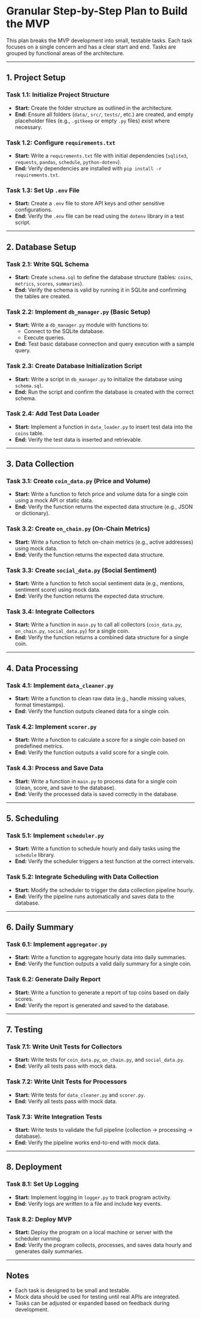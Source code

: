# Granular Step-by-Step Plan to Build the MVP

This plan breaks the MVP development into small, testable tasks. Each task focuses on a single concern and has a clear start and end. Tasks are grouped by functional areas of the architecture.

---

## **1. Project Setup**

### **Task 1.1:** Initialize Project Structure
- **Start:** Create the folder structure as outlined in the architecture.
- **End:** Ensure all folders (`data/`, `src/`, `tests/`, etc.) are created, and empty placeholder files (e.g., `.gitkeep` or empty `.py` files) exist where necessary.

### **Task 1.2:** Configure `requirements.txt`
- **Start:** Write a `requirements.txt` file with initial dependencies (`sqlite3`, `requests`, `pandas`, `schedule`, `python-dotenv`).
- **End:** Verify dependencies are installed with `pip install -r requirements.txt`.

### **Task 1.3:** Set Up `.env` File
- **Start:** Create a `.env` file to store API keys and other sensitive configurations.
- **End:** Verify the `.env` file can be read using the `dotenv` library in a test script.

---

## **2. Database Setup**

### **Task 2.1:** Write SQL Schema
- **Start:** Create `schema.sql` to define the database structure (tables: `coins`, `metrics`, `scores`, `summaries`).
- **End:** Verify the schema is valid by running it in SQLite and confirming the tables are created.

### **Task 2.2:** Implement `db_manager.py` (Basic Setup)
- **Start:** Write a `db_manager.py` module with functions to:
  - Connect to the SQLite database.
  - Execute queries.
- **End:** Test basic database connection and query execution with a sample query.

### **Task 2.3:** Create Database Initialization Script
- **Start:** Write a script in `db_manager.py` to initialize the database using `schema.sql`.
- **End:** Run the script and confirm the database is created with the correct schema.

### **Task 2.4:** Add Test Data Loader
- **Start:** Implement a function in `data_loader.py` to insert test data into the `coins` table.
- **End:** Verify the test data is inserted and retrievable.

---

## **3. Data Collection**

### **Task 3.1:** Create `coin_data.py` (Price and Volume)
- **Start:** Write a function to fetch price and volume data for a single coin using a mock API or static data.
- **End:** Verify the function returns the expected data structure (e.g., JSON or dictionary).

### **Task 3.2:** Create `on_chain.py` (On-Chain Metrics)
- **Start:** Write a function to fetch on-chain metrics (e.g., active addresses) using mock data.
- **End:** Verify the function returns the expected data structure.

### **Task 3.3:** Create `social_data.py` (Social Sentiment)
- **Start:** Write a function to fetch social sentiment data (e.g., mentions, sentiment score) using mock data.
- **End:** Verify the function returns the expected data structure.

### **Task 3.4:** Integrate Collectors
- **Start:** Write a function in `main.py` to call all collectors (`coin_data.py`, `on_chain.py`, `social_data.py`) for a single coin.
- **End:** Verify the function returns a combined data structure for a single coin.

---

## **4. Data Processing**

### **Task 4.1:** Implement `data_cleaner.py`
- **Start:** Write a function to clean raw data (e.g., handle missing values, format timestamps).
- **End:** Verify the function outputs cleaned data for a single coin.

### **Task 4.2:** Implement `scorer.py`
- **Start:** Write a function to calculate a score for a single coin based on predefined metrics.
- **End:** Verify the function outputs a valid score for a single coin.

### **Task 4.3:** Process and Save Data
- **Start:** Write a function in `main.py` to process data for a single coin (clean, score, and save to the database).
- **End:** Verify the processed data is saved correctly in the database.

---

## **5. Scheduling**

### **Task 5.1:** Implement `scheduler.py`
- **Start:** Write a function to schedule hourly and daily tasks using the `schedule` library.
- **End:** Verify the scheduler triggers a test function at the correct intervals.

### **Task 5.2:** Integrate Scheduling with Data Collection
- **Start:** Modify the scheduler to trigger the data collection pipeline hourly.
- **End:** Verify the pipeline runs automatically and saves data to the database.

---

## **6. Daily Summary**

### **Task 6.1:** Implement `aggregator.py`
- **Start:** Write a function to aggregate hourly data into daily summaries.
- **End:** Verify the function outputs a valid daily summary for a single coin.

### **Task 6.2:** Generate Daily Report
- **Start:** Write a function to generate a report of top coins based on daily scores.
- **End:** Verify the report is generated and saved to the database.

---

## **7. Testing**

### **Task 7.1:** Write Unit Tests for Collectors
- **Start:** Write tests for `coin_data.py`, `on_chain.py`, and `social_data.py`.
- **End:** Verify all tests pass with mock data.

### **Task 7.2:** Write Unit Tests for Processors
- **Start:** Write tests for `data_cleaner.py` and `scorer.py`.
- **End:** Verify all tests pass with mock data.

### **Task 7.3:** Write Integration Tests
- **Start:** Write tests to validate the full pipeline (collection → processing → database).
- **End:** Verify the pipeline works end-to-end with mock data.

---

## **8. Deployment**

### **Task 8.1:** Set Up Logging
- **Start:** Implement logging in `logger.py` to track program activity.
- **End:** Verify logs are written to a file and include key events.

### **Task 8.2:** Deploy MVP
- **Start:** Deploy the program on a local machine or server with the scheduler running.
- **End:** Verify the program collects, processes, and saves data hourly and generates daily summaries.

---

## **Notes**
- Each task is designed to be small and testable.
- Mock data should be used for testing until real APIs are integrated.
- Tasks can be adjusted or expanded based on feedback during development.

